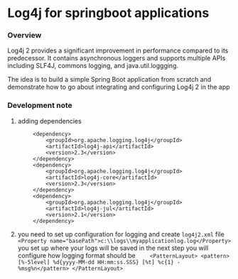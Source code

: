 # Log4j for springboot applications
### Overview 
Log4j 2 provides a significant improvement in performance compared to its predecessor. It contains asynchronous loggers and supports multiple APIs including SLF4J, commons logging, and java.util.loggging.

The idea is to build a simple Spring Boot application from scratch and demonstrate how to go about integrating and configuring Log4j 2 in the app
### Development note
1. adding dependencies
```
		<dependency>
			<groupId>org.apache.logging.log4j</groupId>
			<artifactId>log4j-api</artifactId>
			<version>2.3</version>
		</dependency>
		<dependency>
			<groupId>org.apache.logging.log4j</groupId>
			<artifactId>log4j-core</artifactId>
			<version>2.3</version>
		</dependency>
		<dependency>
			<groupId>org.apache.logging.log4j</groupId>
			<artifactId>log4j-jul</artifactId>
			<version>2.1</version>
		</dependency>
```
2. you need to set up configuration for logging and create ``log4j2.xml`` file
``        <Property name="basePath">c:\\logs\\myapplicationlog.log</Property>`` you set up where your logs will be saved in the next step you will configure how logging format should be
``    <PatternLayout>
                  <pattern>[%-5level] %d{yyyy-MM-dd HH:mm:ss.SSS} [%t] %c{1} - %msg%n</pattern>
              </PatternLayout>``